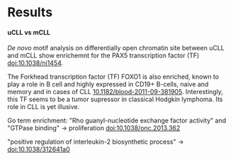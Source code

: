 # Results

#### uCLL vs mCLL

*De novo* motif analysis on differentially open chromatin site between uCLL and mCLL show enrichemnt for the PAX5 transcription factor (TF) [doi:10.1038/ni1454](http://dx.doi.org/doi:10.1038/ni1454).


The Forkhead transcription factor (TF) FOXO1 is also enriched, known to play a role in B cell and highly expressed in CD19+ B-cells, naive and memory and in cases of CLL [10.1182/blood-2011-09-381905](http://dx.doi.org/10.1182/blood-2011-09-381905). Interestingly, this TF seems to be a tumor supressor in classical Hodgkin lymphoma.
Its role in CLL is yet illusive.


Go term enrichment:
"Rho guanyl-nucleotide exchange factor activity" and
"GTPase binding" -> proliferation [doi:10.1038/onc.2013.362](http://dx.doi.org/doi:10.1038/onc.2013.362)

"positive regulation of interleukin-2 biosynthetic process" -> [doi:10.1038/312641a0](http://dx.doi.org/doi:10.1038/312641a0)
